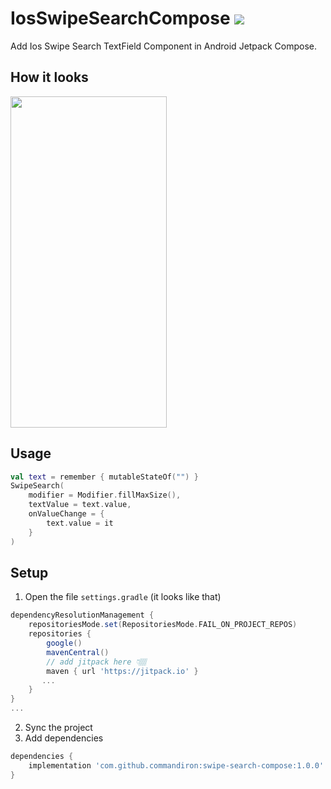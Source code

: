 # IosSwipeSearchCompose [![](https://jitpack.io/v/commandiron/swipe-search-compose.svg)](https://jitpack.io/#commandiron/swipe-search-compose)

Add Ios Swipe Search TextField Component in Android Jetpack Compose.

## How it looks

<img src="https://user-images.githubusercontent.com/50905347/195865007-3c1b2670-d0eb-41ae-9a0d-5757ff63779e.gif" width="250" height="530">


## Usage

```kotlin
val text = remember { mutableStateOf("") }
SwipeSearch(
    modifier = Modifier.fillMaxSize(),
    textValue = text.value,
    onValueChange = {
        text.value = it
    }
)
```


## Setup
1. Open the file `settings.gradle` (it looks like that)
```groovy
dependencyResolutionManagement {
    repositoriesMode.set(RepositoriesMode.FAIL_ON_PROJECT_REPOS)
    repositories {
        google()
        mavenCentral()
        // add jitpack here 👇🏽
        maven { url 'https://jitpack.io' }
       ...
    }
} 
...
```
2. Sync the project
3. Add dependencies
```groovy
dependencies {
    implementation 'com.github.commandiron:swipe-search-compose:1.0.0'
}
```
